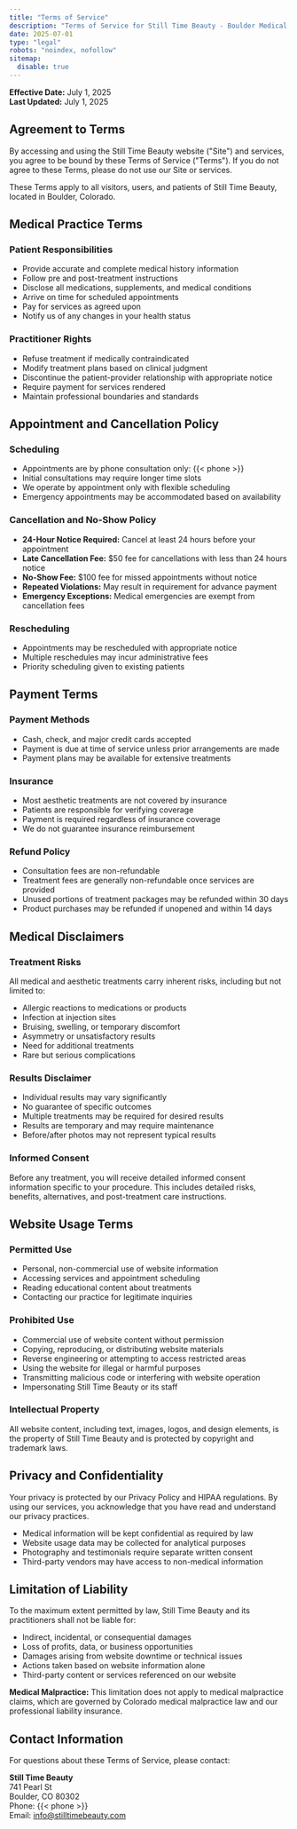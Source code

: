 ```yaml
---
title: "Terms of Service"
description: "Terms of Service for Still Time Beauty - Boulder Medical Aesthetics Practice. Patient treatment agreements and service terms."
date: 2025-07-01
type: "legal"
robots: "noindex, nofollow"
sitemap:
  disable: true
---
```


**Effective Date:** July 1, 2025  
**Last Updated:** July 1, 2025

## Agreement to Terms

By accessing and using the Still Time Beauty website ("Site") and services, you agree to be bound by these Terms of Service ("Terms"). If you do not agree to these Terms, please do not use our Site or services.

These Terms apply to all visitors, users, and patients of Still Time Beauty, located in Boulder, Colorado.

## Medical Practice Terms

### Patient Responsibilities

- Provide accurate and complete medical history information
- Follow pre and post-treatment instructions
- Disclose all medications, supplements, and medical conditions
- Arrive on time for scheduled appointments
- Pay for services as agreed upon
- Notify us of any changes in your health status

### Practitioner Rights

- Refuse treatment if medically contraindicated
- Modify treatment plans based on clinical judgment
- Discontinue the patient-provider relationship with appropriate notice
- Require payment for services rendered
- Maintain professional boundaries and standards

## Appointment and Cancellation Policy

### Scheduling

- Appointments are by phone consultation only: {{< phone >}}
- Initial consultations may require longer time slots
- We operate by appointment only with flexible scheduling
- Emergency appointments may be accommodated based on availability

### Cancellation and No-Show Policy

- **24-Hour Notice Required:** Cancel at least 24 hours before your appointment
- **Late Cancellation Fee:** $50 fee for cancellations with less than 24 hours notice
- **No-Show Fee:** $100 fee for missed appointments without notice
- **Repeated Violations:** May result in requirement for advance payment
- **Emergency Exceptions:** Medical emergencies are exempt from cancellation fees

### Rescheduling

- Appointments may be rescheduled with appropriate notice
- Multiple reschedules may incur administrative fees
- Priority scheduling given to existing patients

## Payment Terms

### Payment Methods

- Cash, check, and major credit cards accepted
- Payment is due at time of service unless prior arrangements are made
- Payment plans may be available for extensive treatments

### Insurance

- Most aesthetic treatments are not covered by insurance
- Patients are responsible for verifying coverage
- Payment is required regardless of insurance coverage
- We do not guarantee insurance reimbursement

### Refund Policy

- Consultation fees are non-refundable
- Treatment fees are generally non-refundable once services are provided
- Unused portions of treatment packages may be refunded within 30 days
- Product purchases may be refunded if unopened and within 14 days

## Medical Disclaimers

### Treatment Risks

All medical and aesthetic treatments carry inherent risks, including but not limited to:

- Allergic reactions to medications or products
- Infection at injection sites
- Bruising, swelling, or temporary discomfort
- Asymmetry or unsatisfactory results
- Need for additional treatments
- Rare but serious complications

### Results Disclaimer

- Individual results may vary significantly
- No guarantee of specific outcomes
- Multiple treatments may be required for desired results
- Results are temporary and may require maintenance
- Before/after photos may not represent typical results

### Informed Consent

Before any treatment, you will receive detailed informed consent information specific to your procedure. This includes detailed risks, benefits, alternatives, and post-treatment care instructions.

## Website Usage Terms

### Permitted Use

- Personal, non-commercial use of website information
- Accessing services and appointment scheduling
- Reading educational content about treatments
- Contacting our practice for legitimate inquiries

### Prohibited Use

- Commercial use of website content without permission
- Copying, reproducing, or distributing website materials
- Reverse engineering or attempting to access restricted areas
- Using the website for illegal or harmful purposes
- Transmitting malicious code or interfering with website operation
- Impersonating Still Time Beauty or its staff

### Intellectual Property

All website content, including text, images, logos, and design elements, is the property of Still Time Beauty and is protected by copyright and trademark laws.

## Privacy and Confidentiality

Your privacy is protected by our Privacy Policy and HIPAA regulations. By using our services, you acknowledge that you have read and understand our privacy practices.

- Medical information will be kept confidential as required by law
- Website usage data may be collected for analytical purposes
- Photography and testimonials require separate written consent
- Third-party vendors may have access to non-medical information

## Limitation of Liability

To the maximum extent permitted by law, Still Time Beauty and its practitioners shall not be liable for:

- Indirect, incidental, or consequential damages
- Loss of profits, data, or business opportunities
- Damages arising from website downtime or technical issues
- Actions taken based on website information alone
- Third-party content or services referenced on our website

**Medical Malpractice:** This limitation does not apply to medical malpractice claims, which are governed by Colorado medical malpractice law and our professional liability insurance.

## Contact Information

For questions about these Terms of Service, please contact:

**Still Time Beauty**  
741 Pearl St  
Boulder, CO 80302  
Phone: {{< phone >}}  
Email: info@stilltimebeauty.com
